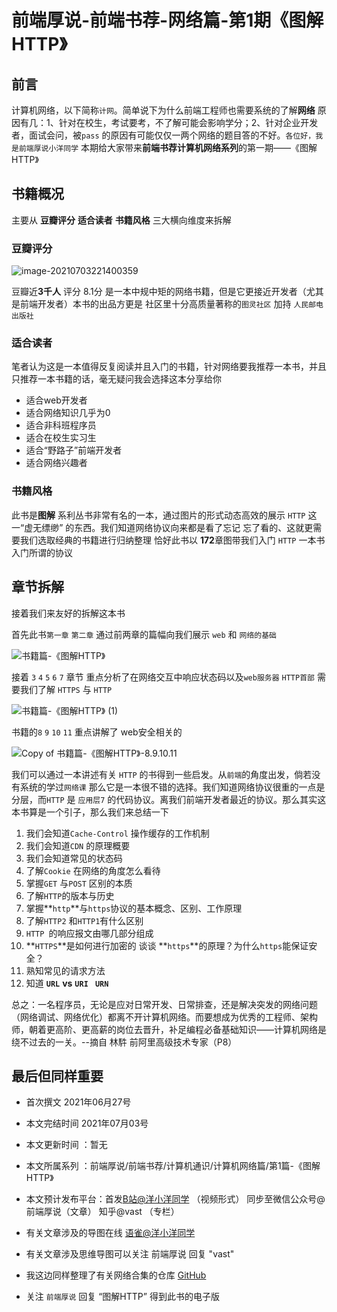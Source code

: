 # 前端厚说-前端书荐-网络篇-第1期《图解HTTP》

## 前言

计算机网络，以下简称`计网`。简单说下为什么前端工程师也需要系统的了解**网络** 原因有几：1、针对在校生，考试要考，不了解可能会影响学分；2、针对企业开发者，面试会问，被`pass` 的原因有可能仅仅一两个网络的题目答的不好。`各位好，我是前端厚说小洋同学` 本期给大家带来**前端书荐计算机网络系列**的第一期——《图解HTTP》

## 书籍概况

主要从 **豆瓣评分** **适合读者** **书籍风格** 三大横向维度来拆解

### 豆瓣评分 

![image-20210703221400359](https://gitee.com/yayxs/pics/raw/master/computer-network/image-20210703221400359.png)

豆瓣近**3千人** 评分 8.1分 是一本中规中矩的网络书籍，但是它更接近开发者（尤其是前端开发者）本书的出品方更是 社区里十分高质量著称的`图灵社区` 加持 `人民邮电出版社`

### 适合读者

笔者认为这是一本值得反复阅读并且入门的书籍，针对网络要我推荐一本书，并且只推荐一本书籍的话，毫无疑问我会选择这本分享给你

- 适合web开发者
- 适合网络知识几乎为0
- 适合非科班程序员
- 适合在校生实习生
- 适合“野路子”前端开发者
- 适合网络兴趣者

### 书籍风格

此书是**图解** 系利丛书非常有名的一本，通过图片的形式动态高效的展示 `HTTP` 这一“虚无缥缈” 的东西。我们知道网络协议向来都是看了忘记 忘了看的、这就更需要我们选取经典的书籍进行归纳整理 恰好此书以 **172**章图带我们入门 `HTTP` 一本书入门所谓的协议

## 章节拆解

接着我们来友好的拆解这本书

首先此书`第一章` `第二章` 通过前两章的篇幅向我们展示 `web` 和 `网络的基础` 

![书籍篇-《图解HTTP》](https://gitee.com/yayxs/pics/raw/master/computer-network/%E4%B9%A6%E7%B1%8D%E7%AF%87-%E3%80%8A%E5%9B%BE%E8%A7%A3HTTP%E3%80%8B.png)



接着 `3` `4` `5`  `6` `7`  章节 重点分析了在网络交互中响应状态码以及`web服务器` `HTTP首部` 需要我们了解 `HTTPS` 与 `HTTP` 

![书籍篇-《图解HTTP》 (1)](https://gitee.com/yayxs/pics/raw/master/computer-network/%E4%B9%A6%E7%B1%8D%E7%AF%87-%E3%80%8A%E5%9B%BE%E8%A7%A3HTTP%E3%80%8B%20(1).png)



书籍的`8` `9` `10` `11`  重点讲解了 web安全相关的

![Copy of 书籍篇-《图解HTTP》-8.9.10.11](https://gitee.com/yayxs/pics/raw/master/computer-network/Copy%20of%20%E4%B9%A6%E7%B1%8D%E7%AF%87-%E3%80%8A%E5%9B%BE%E8%A7%A3HTTP%E3%80%8B-8.9.10.11.png)



我们可以通过一本讲述有关 `HTTP` 的书得到一些启发。从`前端`的角度出发，倘若没有系统的学过`网络课` 那么它是一本很不错的选择。我们知道网络协议很重的一点是分层，而`HTTP`  是 `应用层7` 的代码协议。离我们前端开发者最近的协议。那么其实这本书算是一个引子，那么我们来总结一下

1. 我们会知道`Cache-Control`  操作缓存的工作机制
2. 我们会知道`CDN` 的原理概要
3. 我们会知道常见的状态码
4. 了解`Cookie` 在网络的角度怎么看待
5. 掌握`GET` 与`POST` 区别的本质
6. 了解`HTTP`的版本与历史
7. 掌握**`http`**与`https`协议的基本概念、区别、工作原理
8. 了解`HTTP2` 和`HTTP1`有什么区别
9. `HTTP `的响应报文由哪几部分组成
10. **`HTTPS`**是如何进行加密的 谈谈 **`https`**的原理？为什么`https`能保证安全？
11. 熟知常见的请求方法
12. 知道 **`URL`** **vs** **`URI `** **`URN`**

总之：一名程序员，无论是应对日常开发、日常排查，还是解决突发的网络问题（网络调试、网络优化）都离不开计算机网络。而要想成为优秀的工程师、架构师，朝着更高阶、更高薪的岗位去晋升，补足编程必备基础知识——计算机网络是绕不过去的一关。--摘自 林䭽 前阿里高级技术专家（P8）

## 最后但同样重要

- 首次撰文 2021年06月27号
- 本文完结时间 2021年07月03号
- 本文更新时间 ：暂无
- 本文所属系列 ：前端厚说/前端书荐/计算机通识/计算机网络篇/第1篇-《图解HTTP》
- 本文预计发布平台：首发[B站@洋小洋同学](https://space.bilibili.com/310726273/video) （视频形式） 同步至微信公众号@前端厚说（文章）  知乎@vast （专栏）

- 有关文章涉及的导图在线 [语雀@洋小洋同学](https://www.yuque.com/yayxs/computer-network-learn) 

- 有关文章涉及思维导图可以关注 前端厚说 回复 "vast"
- 我这边同样整理了有关网络合集的仓库 [GitHub](https://github.com/yayxs/computer-network-learn)

- 关注 `前端厚说` 回复 “图解HTTP” 得到此书的电子版
